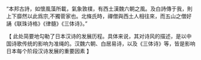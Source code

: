 “本邦古詩，如懷風藻所載，氣象敦樸，有西土漢魏六朝之風。及白詩傳于我，則上下靡然以此爲宗,不獨菅家也。北條氏時，禪僧與西土人相往來，而五山之僧好誦《联珠诗格》《律髓》《三体诗》。”

【
此处简要地勾勒了日本汉诗的发展历程。具体来说，其对诗风的描述，是以中国诗歌传统的影响为准绳的。汉魏六朝、白居易诗，以及《三体诗》等，皆是影响日本每个阶段汉诗发展的重要因素
】